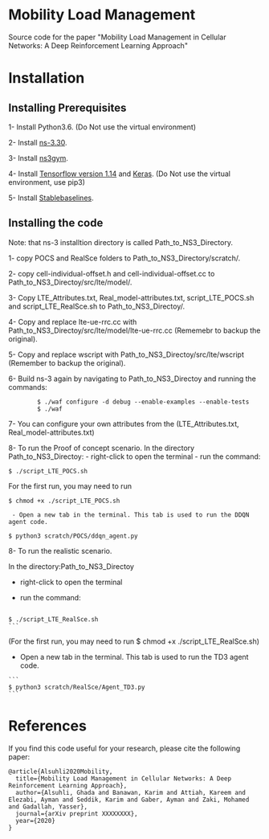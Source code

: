 # Mobility Load Management 
Source code for the paper "Mobility Load Management in Cellular Networks: A Deep Reinforcement Learning Approach"

# Installation
## Installing Prerequisites

1- Install Python3.6. (Do Not use the virtual environment)

2- Install [ns-3.30](https://www.nsnam.org/wiki/Installation).

3- Install [ns3gym](https://github.com/tkn-tub/ns3-gym).

4- Install [Tensorflow version 1.14](https://www.tensorflow.org/install/pip) and [Keras](https://pypi.org/project/Keras/). (Do Not use the virtual environment, use pip3) 

5- Install [Stablebaselines](https://github.com/hill-a/stable-baselines).

## Installing the code

Note: that ns-3 installtion directory is called Path_to_NS3_Directory.

1- copy POCS and RealSce folders to Path_to_NS3_Directory/scratch/.

2- copy cell-individual-offset.h and cell-individual-offset.cc to Path_to_NS3_Directoy/src/lte/model/.

3- Copy LTE_Attributes.txt, Real_model-attributes.txt, script_LTE_POCS.sh and script_LTE_RealSce.sh to Path_to_NS3_Directoy/.

4- Copy and replace lte-ue-rrc.cc with Path_to_NS3_Directoy/src/lte/model/lte-ue-rrc.cc (Rememebr to backup the original).

5- Copy and replace wscript with Path_to_NS3_Directoy/src/lte/wscript (Remember to backup the original).

6- Build ns-3 again by navigating to Path_to_NS3_Directoy and running the commands:
```
		$ ./waf configure -d debug --enable-examples --enable-tests
		$ ./waf
```

  
7- You can configure your own attributes from the (LTE_Attributes.txt, Real_model-attributes.txt)

8- To run the Proof of concept scenario. In the directory Path_to_NS3_Directoy:
     - right-click to open the terminal
     - run the command:
```
$ ./script_LTE_POCS.sh
```
For the first run, you may need to run
```
$ chmod +x ./script_LTE_POCS.sh
```
     - Open a new tab in the terminal. This tab is used to run the DDQN agent code. 
     
```
$ python3 scratch/POCS/ddqn_agent.py
```


 8- To run the realistic scenario.
 
   In the directory:Path_to_NS3_Directoy
   - right-click to open the terminal
   - run the command:
   

        ```
	$ ./script_LTE_RealSce.sh
	```  
   (For the first run, you may need to run $ chmod +x ./script_LTE_RealSce.sh)

   - Open a new tab in the terminal. This tab is used to run the TD3 agent code. 
       
	```
	$ python3 scratch/RealSce/Agent_TD3.py
	```


# References
If you find this code useful for your research, please cite the following paper:
```
@article{Alsuhli2020Mobility,
  title={Mobility Load Management in Cellular Networks: A Deep Reinforcement Learning Approach},
  author={Alsuhli, Ghada and Banawan, Karim and Attiah, Kareem and Elezabi, Ayman and Seddik, Karim and Gaber, Ayman and Zaki, Mohamed and Gadallah, Yasser},
  journal={arXiv preprint XXXXXXXX},
  year={2020}
}
```

